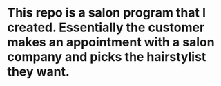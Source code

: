 # This repo is a salon program that I created. Essentially the customer makes an appointment with a salon company and picks the hairstylist they want. 
